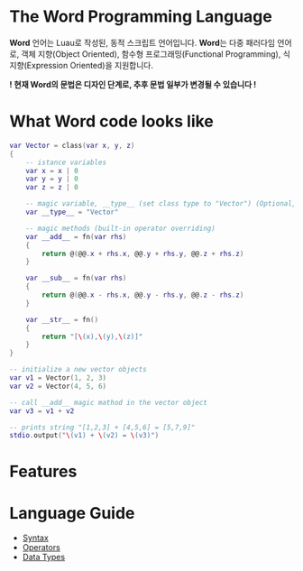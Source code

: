 # The Word Programming Language

**Word** 언어는 Luau로 작성된, 동적 스크립트 언어입니다.
**Word**는 다중 패러다임 언어로, 객체 지향(Object Oriented), 함수형 프로그래밍(Functional Programming), 식 지향(Expression Oriented)을 지원합니다.

**! 현재 Word의 문법은 디자인 단계로, 추후 문법 일부가 변경될 수 있습니다 !**

# What Word code looks like
```lua
var Vector = class(var x, y, z)
{
    -- istance variables
    var x = x | 0
    var y = y | 0
    var z = z | 0

    -- magic variable, __type__ (set class type to "Vector") (Optional, default class type is "class{UUID}")
    var __type__ = "Vector"

    -- magic methods (built-in operator overriding)
    var __add__ = fn(var rhs)
    {
        return @(@@.x + rhs.x, @@.y + rhs.y, @@.z + rhs.z)
    }

    var __sub__ = fn(var rhs)
    {
        return @(@@.x - rhs.x, @@.y - rhs.y, @@.z - rhs.z)
    }

    var __str__ = fn()
    {
        return "[\(x),\(y),\(z)]"
    }
}

-- initialize a new vector objects
var v1 = Vector(1, 2, 3)
var v2 = Vector(4, 5, 6)

-- call __add__ magic mathod in the vector object
var v3 = v1 + v2

-- prints string "[1,2,3] + [4,5,6] = [5,7,9]"
stdio.output("\(v1) + \(v2) = \(v3)")
```

# Features

# Language Guide
- [Syntax](docs/syntax.md)
- [Operators](docs/operators.md)
- [Data Types](docs/dataTypes.md)